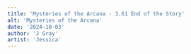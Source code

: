 ```yaml
---
title: 'Mysteries of the Arcana - 3.61 End of the Story'
alt: 'Mysteries of the Arcana'
date: '2024-10-03'
author: 'J Gray'
artist: 'Jessica'
---
```

